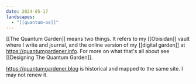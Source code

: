 ```yaml
---
date: 2024-05-17
landscapes:
  - "[[quantum-os]]"
---
```

[[The Quantum Garden]] means two things. It refers to my [[Obisidan]] vault where I write and journal, and the online version of my [[digital garden]] at https://quantumgardener.info. For more on what that's all about see [[Designing The Quantum Garden]].

https://quantumgardener.blog is historical and mapped to the same site. I may not renew it.
